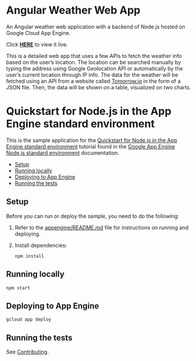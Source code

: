 # Angular Weather Web App
An Angular weather web application with a backend of Node.js hosted on Google Cloud App Engine.

Click **[HERE](https://csci571-homework-8-330206.wl.r.appspot.com/)** to view it live.

This is a detailed web app that uses a few APIs to fetch the weather info based on the user’s location. 
The location can be searched manually by typing the address using Google Geolocation API or automatically by the user’s current location through IP info. 
The data for the weather will be fetched using an API from a website called [Tomorrow.io](https://www.tomorrow.io/) in the form of a JSON file. 
Then, the data will be shown on a table, visualized on two charts.

# Quickstart for Node.js in the App Engine standard environment

This is the sample application for the
[Quickstart for Node.js in the App Engine standard environment][tutorial]
tutorial found in the [Google App Engine Node.js standard environment][appengine]
documentation.

* [Setup](#setup)
* [Running locally](#running-locally)
* [Deploying to App Engine](#deploying-to-app-engine)
* [Running the tests](#running-the-tests)

## Setup

Before you can run or deploy the sample, you need to do the following:

1.  Refer to the [appengine/README.md][readme] file for instructions on
    running and deploying.
1.  Install dependencies:

        npm install

## Running locally

    npm start

## Deploying to App Engine

    gcloud app deploy

## Running the tests

See [Contributing][contributing].

[appengine]: https://cloud.google.com/appengine/docs/standard/nodejs
[tutorial]: https://cloud.google.com/appengine/docs/standard/nodejs/quickstart
[readme]: ../../README.md
[contributing]: https://github.com/GoogleCloudPlatform/nodejs-docs-samples/blob/main/CONTRIBUTING.md
